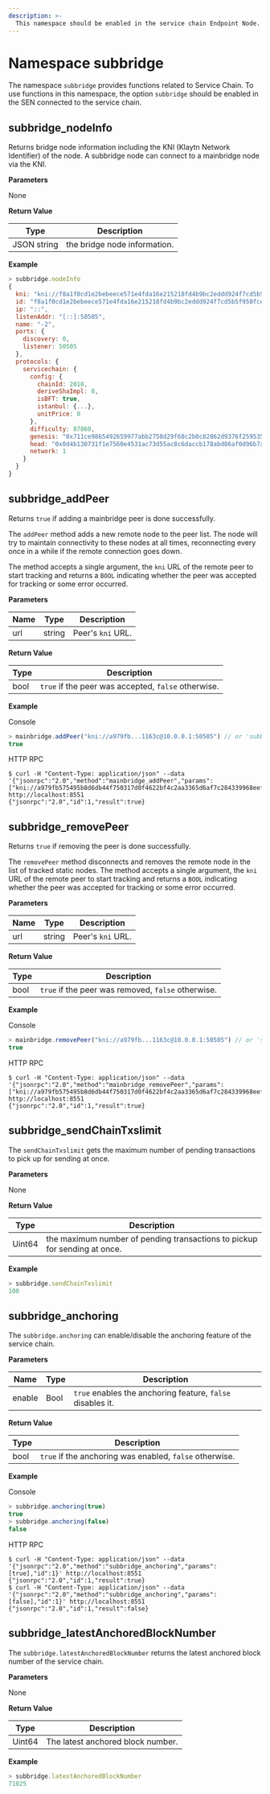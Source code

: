 ```yaml
---
description: >-
  This namespace should be enabled in the service chain Endpoint Node.
---
```


# Namespace subbridge

The namespace `subbridge` provides functions related to Service Chain.
To use functions in this namespace, the option `subbridge` should be enabled in the SEN connected to the service chain.

## subbridge_nodeInfo

Returns bridge node information including the KNI (Klaytn Network Identifier) of the node.
A subbridge node can connect to a mainbridge node via the KNI.

**Parameters**

None

**Return Value**

| Type   | Description                          |
| ------ | ------------------------------------ |
| JSON string | the bridge node information. |

**Example**

```javascript
> subbridge.nodeInfo
{
  kni: "kni://f8a1f0cd1e2bebeece571e4fda16e215218fd4b9bc2eddd924f7cd5b5f950fcec8f4b8cd3851390d1d0bacf1b15e1c4a38c882252e429a28d16eeb6edbacd726@[::]:50505?discport=0",
  id: "f8a1f0cd1e2bebeece571e4fda16e215218fd4b9bc2eddd924f7cd5b5f950fcec8f4b8cd3851390d1d0bacf1b15e1c4a38c882252e429a28d16eeb6edbacd726",
  ip: "::",
  listenAddr: "[::]:50505",
  name: "-2",
  ports: {
    discovery: 0,
    listener: 50505
  },
  protocols: {
    servicechain: {
      config: {
        chainId: 2018,
        deriveShaImpl: 0,
        isBFT: true,
        istanbul: {...},
        unitPrice: 0
      },
      difficulty: 87860,
      genesis: "0x711ce9865492659977abb2758d29f68c2b0c82862d9376f25953579f64f95b58",
      head: "0x0d4b130731f1e7560e4531ac73d55ac8c6daccb178abd86af0d96b7aafded7c5",
      network: 1
    }
  }
}
```

## subbridge_addPeer
Returns `true` if adding a mainbridge peer is done successfully.

The `addPeer` method adds a new remote node to the peer list.
The node will try to maintain connectivity to these nodes at all times, reconnecting every
once in a while if the remote connection goes down.

The method accepts a single argument, the `kni` URL of the remote peer to start tracking and returns a `BOOL` indicating whether the peer was accepted
for tracking or some error occurred.

**Parameters**

| Name | Type | Description |
| --- | --- | --- |
| url | string | Peer's  `kni` URL. |

**Return Value**

| Type | Description |
| --- | --- |
| bool | `true` if the peer was accepted, `false` otherwise. |

**Example**

Console

```javascript
> mainbridge.addPeer("kni://a979fb...1163c@10.0.0.1:50505") // or 'subbridge.addPeer'
true
```
HTTP RPC

```shell
$ curl -H "Content-Type: application/json" --data '{"jsonrpc":"2.0","method":"mainbridge_addPeer","params":["kni://a979fb575495b8d6db44f750317d0f4622bf4c2aa3365d6af7c284339968eef29b69ad0dce72a4d8db5ebb4968de0e3bec910127f134779fbcb0cb6d3331163c@10.0.0.1:50505"],"id":1}' http://localhost:8551
{"jsonrpc":"2.0","id":1,"result":true}
```

## subbridge_removePeer
Returns `true` if removing the peer is done successfully.

The `removePeer` method disconnects and removes the remote node in the list of tracked static nodes.
The method accepts a single argument, the `kni` URL of the remote peer to start tracking and returns a `BOOL` indicating whether the peer was accepted
for tracking or some error occurred.

**Parameters**

| Name | Type | Description |
| --- | --- | --- |
| url | string | Peer's  `kni` URL. |

**Return Value**

| Type | Description |
| --- | --- |
| bool | `true` if the peer was removed, `false` otherwise. |

**Example**

Console

```javascript
> mainbridge.removePeer("kni://a979fb...1163c@10.0.0.1:50505") // or 'subbridge.removePeer'
true
```

HTTP RPC

```shell
$ curl -H "Content-Type: application/json" --data '{"jsonrpc":"2.0","method":"mainbridge_removePeer","params":["kni://a979fb575495b8d6db44f750317d0f4622bf4c2aa3365d6af7c284339968eef29b69ad0dce72a4d8db5ebb4968de0e3bec910127f134779fbcb0cb6d3331163c@10.0.0.1:50505"],"id":1}' http://localhost:8551
{"jsonrpc":"2.0","id":1,"result":true}
```

## subbridge_sendChainTxslimit

The `sendChainTxslimit` gets the maximum number of pending transactions to pick up for sending at once.

**Parameters**

None

**Return Value**

| Type   | Description                          |
| ------ | ------------------------------------ |
| Uint64 | the maximum number of pending transactions to pickup for sending at once. |

**Example**

```javascript
> subbridge.sendChainTxslimit
100
```

## subbridge_anchoring
The `subbridge.anchoring` can enable/disable the anchoring feature of the service chain.

**Parameters**

| Name | Type | Description |
| --- | --- | --- |
| enable | Bool | `true` enables the anchoring feature, `false` disables it.|

**Return Value**

| Type | Description |
| --- | --- |
| bool | `true` if the anchoring was enabled, `false` otherwise. |

**Example**

Console

```javascript
> subbridge.anchoring(true)
true
> subbridge.anchoring(false)
false
```

HTTP RPC

```shell
$ curl -H "Content-Type: application/json" --data '{"jsonrpc":"2.0","method":"subbridge_anchoring","params":[true],"id":1}' http://localhost:8551
{"jsonrpc":"2.0","id":1,"result":true}
$ curl -H "Content-Type: application/json" --data '{"jsonrpc":"2.0","method":"subbridge_anchoring","params":[false],"id":1}' http://localhost:8551
{"jsonrpc":"2.0","id":1,"result":false}
```

## subbridge_latestAnchoredBlockNumber
The `subbridge.latestAnchoredBlockNumber` returns the latest anchored block number of the service chain.

**Parameters**

None

**Return Value**

| Type | Description |
| --- | --- |
| Uint64 | The latest anchored block number. |

**Example**

```javascript
> subbridge.latestAnchoredBlockNumber
71025
```
